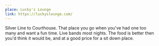 ```yaml
---
place: Lucky's Lounge
link: https://luckyslounge.com/
---
```

Silver Line to Courthouse.  That place you go when you've had one too many and want a fun time.  Live bands most nights.  The food is better then you'd think it would be, and at a good price for a sit down place.
